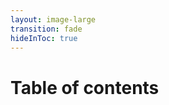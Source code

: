 ```yaml
---
layout: image-large
transition: fade
hideInToc: true
---
```


# Table of contents

<Toc maxDepth="1"></Toc>
